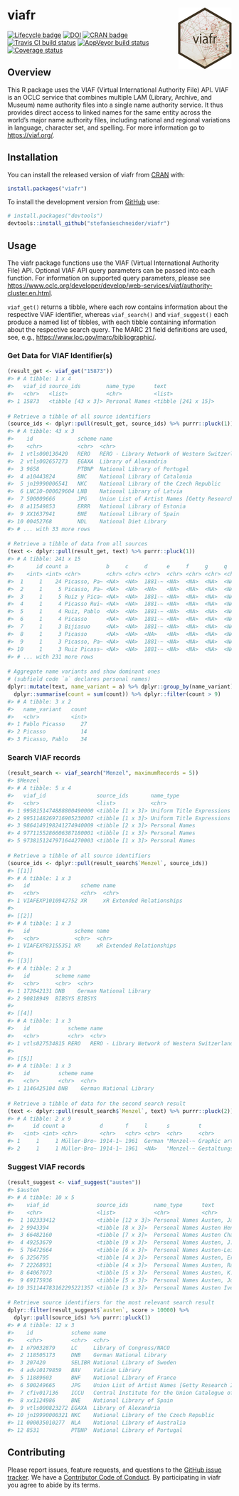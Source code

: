 
<!-- README.md is generated from README.Rmd. Please edit that file -->

# viafr <img src="man/figures/logo.png" align="right" width="120" />

[![Lifecycle
badge](https://img.shields.io/badge/lifecycle-maturing-blue.svg)](https://www.tidyverse.org/lifecycle/#maturing)
[![DOI](https://zenodo.org/badge/DOI/10.5281/zenodo.3265046.svg)](https://doi.org/10.5281/zenodo.3265046)
[![CRAN
badge](http://www.r-pkg.org/badges/version/viafr)](https://cran.r-project.org/package=viafr)
[![Travis CI build
status](https://travis-ci.org/stefanieschneider/viafr.svg?branch=master)](https://travis-ci.org/stefanieschneider/viafr)
[![AppVeyor build
status](https://ci.appveyor.com/api/projects/status/github/stefanieschneider/viafr?branch=master&svg=true)](https://ci.appveyor.com/project/stefanieschneider/viafr)
[![Coverage
status](http://codecov.io/github/stefanieschneider/viafr/coverage.svg?branch=master)](http://codecov.io/github/stefanieschneider/viafr?branch=master)

## Overview

This R package uses the VIAF (Virtual International Authority File) API.
VIAF is an OCLC service that combines multiple LAM (Library, Archive,
and Museum) name authority files into a single name authority service.
It thus provides direct access to linked names for the same entity
across the world’s major name authority files, including national and
regional variations in language, character set, and spelling. For more
information go to <https://viaf.org/>.

## Installation

You can install the released version of viafr from
[CRAN](https://CRAN.R-project.org) with:

``` r
install.packages("viafr")
```

To install the development version from
[GitHub](https://github.com/stefanieschneider/viafr) use:

``` r
# install.packages("devtools")
devtools::install_github("stefanieschneider/viafr")
```

## Usage

The viafr package functions use the VIAF (Virtual International
Authority File) API. Optional VIAF API query parameters can be passed
into each function. For information on supported query parameters,
please see
<https://www.oclc.org/developer/develop/web-services/viaf/authority-cluster.en.html>.

`viaf_get()` returns a tibble, where each row contains information about
the respective VIAF identifier, whereas `viaf_search()` and
`viaf_suggest()` each produce a named list of tibbles, with each tibble
containing information about the respective search query. The MARC 21
field definitions are used, see, e.g.,
<https://www.loc.gov/marc/bibliographic/>.

### Get Data for VIAF Identifier(s)

``` r
(result_get <- viaf_get("15873"))
#> # A tibble: 1 x 4
#>   viaf_id source_ids        name_type      text               
#>   <chr>   <list>            <chr>          <list>             
#> 1 15873   <tibble [43 x 3]> Personal Names <tibble [241 x 15]>

# Retrieve a tibble of all source identifiers
(source_ids <- dplyr::pull(result_get, source_ids) %>% purrr::pluck(1))
#> # A tibble: 43 x 3
#>    id              scheme name                                                 
#>    <chr>           <chr>  <chr>                                                
#>  1 vtls000130420   RERO   RERO - Library Network of Western Switzerland        
#>  2 vtls002657273   EGAXA  Library of Alexandria                                
#>  3 9658            PTBNP  National Library of Portugal                         
#>  4 a10443824       BNC    National Library of Catalonia                        
#>  5 jn19990006541   NKC    National Library of the Czech Republic               
#>  6 LNC10-000029604 LNB    National Library of Latvia                           
#>  7 500009666       JPG    Union List of Artist Names [Getty Research Institute]
#>  8 a11549853       ERRR   National Library of Estonia                          
#>  9 XX1637941       BNE    National Library of Spain                            
#> 10 00452768        NDL    National Diet Library                                
#> # ... with 33 more rows

# Retrieve a tibble of data from all sources
(text <- dplyr::pull(result_get, text) %>% purrr::pluck(1))
#> # A tibble: 241 x 15
#>       id count a            b     c     d      e     f     g     q     `4`   `5`   `7`   `8`   `9`  
#>    <int> <int> <chr>        <chr> <chr> <chr>  <chr> <chr> <chr> <chr> <chr> <chr> <chr> <chr> <chr>
#>  1     1    24 Picasso, Pa~ <NA>  <NA>  1881-~ <NA>  <NA>  <NA>  <NA>  <NA>  <NA>  <NA>  <NA>  <NA> 
#>  2     1     5 Picasso, Pa~ <NA>  <NA>  <NA>   <NA>  <NA>  <NA>  <NA>  <NA>  <NA>  <NA>  <NA>  <NA> 
#>  3     1     5 Ruiz y Pica~ <NA>  <NA>  1881-~ <NA>  <NA>  <NA>  <NA>  <NA>  <NA>  <NA>  <NA>  <NA> 
#>  4     1     4 Picasso Rui~ <NA>  <NA>  1881-~ <NA>  <NA>  <NA>  <NA>  <NA>  <NA>  <NA>  <NA>  <NA> 
#>  5     1     4 Ruiz, Pablo  <NA>  <NA>  1881-~ <NA>  <NA>  <NA>  <NA>  <NA>  <NA>  <NA>  <NA>  <NA> 
#>  6     1     4 Picasso      <NA>  <NA>  1881-~ <NA>  <NA>  <NA>  <NA>  <NA>  <NA>  <NA>  <NA>  <NA> 
#>  7     1     3 Bijiasuo     <NA>  <NA>  1881-~ <NA>  <NA>  <NA>  <NA>  <NA>  <NA>  <NA>  <NA>  <NA> 
#>  8     1     3 Picasso      <NA>  <NA>  <NA>   <NA>  <NA>  <NA>  <NA>  <NA>  <NA>  <NA>  <NA>  <NA> 
#>  9     1     3 Picasso, Pa~ <NA>  <NA>  1881-~ <NA>  <NA>  <NA>  <NA>  <NA>  <NA>  <NA>  <NA>  <NA> 
#> 10     1     3 Ruiz Picass~ <NA>  <NA>  1881-~ <NA>  <NA>  <NA>  <NA>  <NA>  <NA>  <NA>  <NA>  <NA> 
#> # ... with 231 more rows

# Aggregate name variants and show dominant ones 
# (subfield code `a` declares personal names)
dplyr::mutate(text, name_variant = a) %>% dplyr::group_by(name_variant) %>% 
  dplyr::summarise(count = sum(count)) %>% dplyr::filter(count > 9)
#> # A tibble: 3 x 2
#>   name_variant   count
#>   <chr>          <int>
#> 1 Pablo Picasso     27
#> 2 Picasso           14
#> 3 Picasso, Pablo    34
```

### Search VIAF records

``` r
(result_search <- viaf_search("Menzel", maximumRecords = 5))
#> $Menzel
#> # A tibble: 5 x 4
#>   viaf_id                source_ids       name_type                 text            
#>   <chr>                  <list>           <chr>                     <list>          
#> 1 9958151474888800490000 <tibble [1 x 3]> Uniform Title Expressions <tibble [2 x 8]>
#> 2 9951148269716905230007 <tibble [1 x 3]> Uniform Title Expressions <tibble [2 x 9]>
#> 3 9864149198241274940009 <tibble [2 x 3]> Personal Names            <tibble [1 x 3]>
#> 4 9771155286606387180001 <tibble [1 x 3]> Personal Names            <tibble [1 x 3]>
#> 5 9738151247971644270003 <tibble [1 x 3]> Personal Names            <tibble [1 x 3]>

# Retrieve a tibble of all source identifiers
(source_ids <- dplyr::pull(result_search$`Menzel`, source_ids))
#> [[1]]
#> # A tibble: 1 x 3
#>   id                scheme name                     
#>   <chr>             <chr>  <chr>                    
#> 1 VIAFEXP1010942752 XR     xR Extended Relationships
#> 
#> [[2]]
#> # A tibble: 1 x 3
#>   id              scheme name                     
#>   <chr>           <chr>  <chr>                    
#> 1 VIAFEXP83155351 XR     xR Extended Relationships
#> 
#> [[3]]
#> # A tibble: 2 x 3
#>   id        scheme name                   
#>   <chr>     <chr>  <chr>                  
#> 1 172842131 DNB    German National Library
#> 2 90818949  BIBSYS BIBSYS                 
#> 
#> [[4]]
#> # A tibble: 1 x 3
#>   id            scheme name                                         
#>   <chr>         <chr>  <chr>                                        
#> 1 vtls027534815 RERO   RERO - Library Network of Western Switzerland
#> 
#> [[5]]
#> # A tibble: 1 x 3
#>   id         scheme name                   
#>   <chr>      <chr>  <chr>                  
#> 1 1146425104 DNB    German National Library

# Retrieve a tibble of data for the second search result
(text <- dplyr::pull(result_search$`Menzel`, text) %>% purrr::pluck(2))
#> # A tibble: 2 x 9
#>      id count a           d       f     l      s         t                                   `0`    
#>   <int> <int> <chr>       <chr>   <chr> <chr>  <chr>     <chr>                               <chr>  
#> 1     1     1 Müller-Bro~ 1914-1~ 1961  German "Menzel-~ Graphic artist and his design prob~ (viaf)~
#> 2     1     1 Müller-Bro~ 1914-1~ 1961  <NA>   "Menzel-~ Gestaltungsprobleme des Grafikers   <NA>
```

### Suggest VIAF records

``` r
(result_suggest <- viaf_suggest("austen"))
#> $austen
#> # A tibble: 10 x 5
#>    viaf_id               source_ids        name_type      text                                 score
#>    <chr>                 <list>            <chr>          <chr>                                <chr>
#>  1 102333412             <tibble [12 x 3]> Personal Names Austen, Jane, 1775-1817              14930
#>  2 9943394               <tibble [8 x 3]>  Personal Names Austen Henry Layard, 1817-1894       4914 
#>  3 66482160              <tibble [7 x 3]>  Personal Names Austen Chamberlain, 1863-1937        3808 
#>  4 49253679              <tibble [9 x 3]>  Personal Names Austen, J. L., 1911-1960             3443 
#>  5 76472664              <tibble [6 x 3]>  Personal Names Austen-Leigh, James Edward, 1798-18~ 2638 
#>  6 3256795               <tibble [4 x 3]>  Personal Names Austen, Ernest Edward, 1867-1938     2024 
#>  7 22268931              <tibble [4 x 3]>  Personal Names Austen, Ralph A                      1886 
#>  8 64067073              <tibble [5 x 3]>  Personal Names Austen, K. Frank                     1803 
#>  9 69175936              <tibble [5 x 3]>  Personal Names Austen, John 1886-1948               1747 
#> 10 351144783162295221357 <tibble [3 x 3]>  Personal Names Austen Ivereigh                      1739

# Retrieve source identifiers for the most relevant search result
dplyr::filter(result_suggest$`austen`, score > 10000) %>%
  dplyr::pull(source_ids) %>% purrr::pluck(1)
#> # A tibble: 12 x 3
#>    id            scheme name                                                              
#>    <chr>         <chr>  <chr>                                                             
#>  1 n79032879     LC     Library of Congress/NACO                                          
#>  2 118505173     DNB    German National Library                                           
#>  3 207420        SELIBR National Library of Sweden                                        
#>  4 adv10179859   BAV    Vatican Library                                                   
#>  5 11889603      BNF    National Library of France                                        
#>  6 500249665     JPG    Union List of Artist Names [Getty Research Institute]             
#>  7 cfiv017136    ICCU   Central Institute for the Union Catalogue of the Italian libraries
#>  8 xx1124986     BNE    National Library of Spain                                         
#>  9 vtls000823272 EGAXA  Library of Alexandria                                             
#> 10 jn19990000321 NKC    National Library of the Czech Republic                            
#> 11 000035010277  NLA    National Library of Australia                                     
#> 12 8531          PTBNP  National Library of Portugal
```

## Contributing

Please report issues, feature requests, and questions to the [GitHub
issue tracker](https://github.com/stefanieschneider/viafr/issues). We
have a [Contributor Code of
Conduct](https://github.com/stefanieschneider/viafr/blob/master/CODE_OF_CONDUCT.md).
By participating in viafr you agree to abide by its terms.
